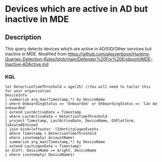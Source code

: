 # Devices which are active in AD but inactive in MDE

## Description
This query detects devices which are active in AD/EID/Other services but inactive in MDE. Modified from https://github.com/alexverboon/Hunting-Queries-Detection-Rules/blob/main/Defender%20For%20Endpoint/MDE-Inactive-ADActive.md

### KQL

```KQL
let DetectionTimeThreshold = ago(2h) //You will need to tailor this for your organisation
DeviceInfo
| summarize arg_max(Timestamp,*) by DeviceName
| where OnboardingStatus == 'Onboarded' or OnboardingStatus == 'Can be onboarded'
| extend LastActiveDate = Timestamp
| where LastActiveDate < DetectionTimeThreshold
| project Timestamp, LastActiveDate, DeviceName, OSPlatform, IsAzureADJoined
| join kind=leftouter  (IdentityLogonEvents
| where Timestamp > DetectionTimeThreshold
| where isnotempty( AccountName)
| summarize arg_max(Timestamp,*) by DeviceName
| extend LastLogonDate = Timestamp)
on $left. DeviceName == $right. DeviceName
| where isnotempty( DeviceName1)